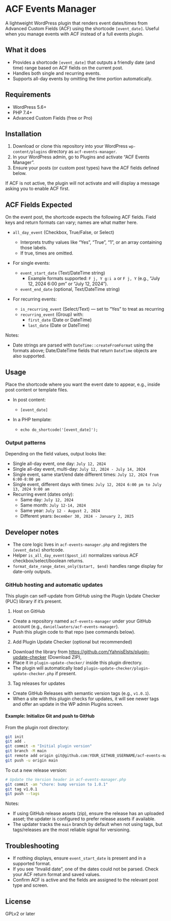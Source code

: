 # ACF Events Manager

A lightweight WordPress plugin that renders event dates/times from Advanced Custom Fields (ACF) using the shortcode `[event_date]`. Useful when you manage events with ACF instead of a full events plugin.

## What it does

- Provides a shortcode `[event_date]` that outputs a friendly date (and time) range based on ACF fields on the current post.
- Handles both single and recurring events.
- Supports all-day events by omitting the time portion automatically.

## Requirements

- WordPress 5.6+
- PHP 7.4+
- Advanced Custom Fields (free or Pro)
  

## Installation

1. Download or clone this repository into your WordPress `wp-content/plugins` directory as `acf-events-manager`.
2. In your WordPress admin, go to Plugins and activate “ACF Events Manager”.
3. Ensure your posts (or custom post types) have the ACF fields defined below.

If ACF is not active, the plugin will not activate and will display a message asking you to enable ACF first.

## ACF Fields Expected

On the event post, the shortcode expects the following ACF fields. Field keys and return formats can vary; names are what matter here.

- `all_day_event` (Checkbox, True/False, or Select)
	- Interprets truthy values like “Yes”, “True”, “1”, or an array containing those labels.
	- If true, times are omitted.

- For single events:
	- `event_start_date` (Text/DateTime string)
		- Example formats supported: `F j, Y g:i a` or `F j, Y` (e.g., “July 12, 2024 6:00 pm” or “July 12, 2024”).
	- `event_end_date` (optional, Text/DateTime string)

- For recurring events:
	- `is_recurring_event` (Select/Text) — set to “Yes” to treat as recurring
	- `recurring_event` (Group) with:
		- `first_date` (Date or DateTime)
		- `last_date` (Date or DateTime)

Notes:
- Date strings are parsed with `DateTime::createFromFormat` using the formats above; Date/DateTime fields that return `DateTime` objects are also supported.

## Usage

Place the shortcode where you want the event date to appear, e.g., inside post content or template files.

- In post content:
	- `[event_date]`

- In a PHP template:
	- `echo do_shortcode('[event_date]');`

### Output patterns

Depending on the field values, output looks like:

- Single all-day event, one day: `July 12, 2024`
- Single all-day event, multi-day: `July 12, 2024 - July 14, 2024`
- Single event, same start/end date different times: `July 12, 2024 from 6:00-8:00 pm`
- Single event, different days with times: `July 12, 2024 6:00 pm to July 13, 2024 9:00 am`
- Recurring event (dates only):
	- Same day: `July 12, 2024`
	- Same month: `July 12-14, 2024`
	- Same year: `July 12 - August 2, 2024`
	- Different years: `December 30, 2024 - January 2, 2025`

## Developer notes

- The core logic lives in `acf-events-manager.php` and registers the `[event_date]` shortcode.
- Helper `is_all_day_event($post_id)` normalizes various ACF checkbox/select/boolean returns.
- `format_date_range_dates_only($start, $end)` handles range display for date-only outputs.

### GitHub hosting and automatic updates

This plugin can self-update from GitHub using the Plugin Update Checker (PUC) library if it’s present.

1) Host on GitHub
- Create a repository named `acf-events-manager` under your GitHub account (e.g., `daniellwaters/acf-events-manager`).
- Push this plugin code to that repo (see commands below).

2) Add Plugin Update Checker (optional but recommended)
- Download the library from https://github.com/YahnisElsts/plugin-update-checker (Download ZIP),
- Place it in `plugin-update-checker/` inside this plugin directory.
- The plugin will automatically load `plugin-update-checker/plugin-update-checker.php` if present.

3) Tag releases for updates
- Create GitHub Releases with semantic version tags (e.g., `v1.0.1`).
- When a site with this plugin checks for updates, it will see newer tags and offer an update in the WP admin Plugins screen.

#### Example: Initialize Git and push to GitHub

From the plugin root directory:

```bash
git init
git add .
git commit -m "Initial plugin version"
git branch -M main
git remote add origin git@github.com:YOUR_GITHUB_USERNAME/acf-events-manager.git
git push -u origin main
```

To cut a new release version:

```bash
# Update the Version header in acf-events-manager.php
git commit -am "chore: bump version to 1.0.1"
git tag v1.0.1
git push --tags
```

Notes:
- If using GitHub release assets (zip), ensure the release has an uploaded asset; the updater is configured to prefer release assets if available.
- The updater tracks the `main` branch by default when not using tags, but tags/releases are the most reliable signal for versioning.

## Troubleshooting

- If nothing displays, ensure `event_start_date` is present and in a supported format.
- If you see “Invalid date”, one of the dates could not be parsed. Check your ACF return format and saved values.
- Confirm ACF is active and the fields are assigned to the relevant post type and screen.

## License

GPLv2 or later

